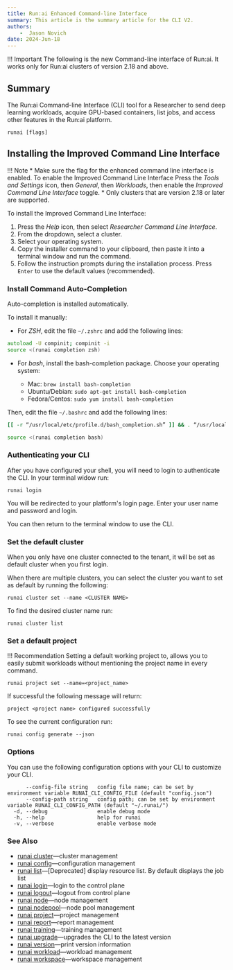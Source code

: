 ```yaml
---
title: Run:ai Enhanced Command-line Interface
summary: This article is the summary article for the CLI V2.
authors:
    -  Jason Novich 
date: 2024-Jun-18
---
```


!!! Important
    The following is the new Command-line interface of Run:ai. It works only for Run:ai clusters of version 2.18 and above. 

## Summary

The Run:ai Command-line Interface (CLI) tool for a Researcher to send deep learning workloads, acquire GPU-based containers, list jobs, and access other features in the Run:ai platform.

```
runai [flags]
```

## Installing the Improved Command Line Interface

!!! Note
    * Make sure the flag for the enhanced command line interface is enabled. To enable the Improved Command Line Interface Press the *Tools and Settings* icon, then *General*, then *Workloads*, then enable the *Improved Command Line Interface* toggle.
    * Only clusters that are version 2.18 or later are supported.

To install the Improved Command Line Interface:

1. Press the *Help* icon, then select *Researcher Command Line Interface*.
2. From the dropdown, select a cluster.
3. Select your operating system.
4. Copy the installer command to your clipboard, then paste it into a terminal window and run the command.
5. Follow the instruction prompts during the installation process. Press `Enter` to use the default values (recommended).

### Install Command Auto-Completion

Auto-completion is installed automatically.

To install it manually:

* For *ZSH*, edit the file `~/.zshrc` and add the following lines:

```zsh
autoload -U compinit; compinit -i
source <(runai completion zsh)
```

* For *bash*, install the bash-completion package. Choose your operating system:
  
  * Mac: `brew install bash-completion`
  * Ubuntu/Debian: `sudo apt-get install bash-completion`
  * Fedora/Centos: `sudo yum install bash-completion`
  
Then, edit the file `~/.bashrc` and add the following lines:

```bash
[[ -r “/usr/local/etc/profile.d/bash_completion.sh” ]] && . “/usr/local/etc/profile.d/bash_completion.sh”

source <(runai completion bash)
```

### Authenticating your CLI

After you have configured your shell, you will need to login to authenticate the CLI.
In your terminal widow run:

`runai login`

You will be redirected to your platform's login page.
Enter your user name and password and login.

You can then return to the terminal window to use the CLI.

### Set the default cluster

When you only have one cluster connected to the tenant, it will be set as default cluster when you first login.

When there are multiple clusters, you can select the cluster you want to set as default by running the following:

`runai cluster set --name <CLUSTER NAME>`

To find the desired cluster name run:

`runai cluster list`

### Set a default project

!!! Recommendation
    Setting a default working project to, allows you to easily submit workloads without mentioning the project name in every command.

`runai project set --name=<project_name>`

If successful the following message will return:

`project <project name> configured successfully`

To see the current configuration run:

`runai config generate --json`

### Options

You can use the following configuration options with your CLI to customize your CLI.

```
      --config-file string   config file name; can be set by environment variable RUNAI_CLI_CONFIG_FILE (default "config.json")
      --config-path string   config path; can be set by environment variable RUNAI_CLI_CONFIG_PATH (default "~/.runai/")
  -d, --debug                enable debug mode
  -h, --help                 help for runai
  -v, --verbose              enable verbose mode
```

### See Also

* [runai cluster](runai_cluster.md)&mdash;cluster management
* [runai config](runai_config.md)&mdash;configuration management
* [runai list](runai_list.md)&mdash;[Deprecated] display resource list. By default displays the job list
* [runai login](runai_login.md)&mdash;login to the control plane
* [runai logout](runai_logout.md)&mdash;logout from control plane
* [runai node](runai_node.md)&mdash;node management
* [runai nodepool](runai_nodepool.md)&mdash;node pool management
* [runai project](runai_project.md)&mdash;project management
* [runai report](runai_report.md)&mdash;report management
* [runai training](runai_training.md)&mdash;training management
* [runai upgrade](runai_upgrade.md)&mdash;upgrades the CLI to the latest version
* [runai version](runai_version.md)&mdash;print version information
* [runai workload](runai_workload.md)&mdash;workload management
* [runai workspace](runai_workspace.md)&mdash;workspace management
